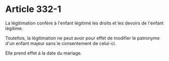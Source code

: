 # Article 332-1

La légitimation confère à l'enfant légitimé les droits et les devoirs de l'enfant légitime.

Toutefois, la légitimation ne peut avoir pour effet de modifier le patronyme d'un enfant majeur sans le consentement de celui-ci.

Elle prend effet à la date du mariage.
